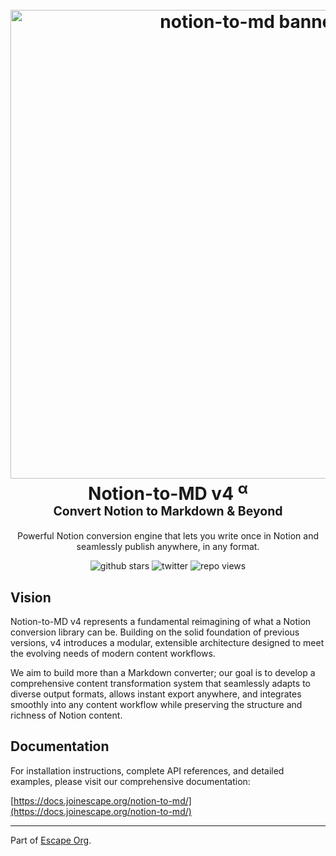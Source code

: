 <h1 align="center">
  <br>
  <img src="https://raw.githubusercontent.com/souvikinator/notion-to-md/refs/heads/v4.0.0-alpha/docs/notion-to-md/static/v4-banner.png" alt="notion-to-md banner" width="750" />
  <br>
  <b>Notion-to-MD v4 <sup>α</sup></b>
  <br>
  <sub><sup><b>Convert Notion to Markdown & Beyond</b></sup></sub>
  <br>
</h1>

<p align="center">
Powerful Notion conversion engine that lets you write once in Notion and seamlessly publish anywhere, in any format.
</p>

<p align="center">
<img src="https://img.shields.io/github/stars/souvikinator/notion-to-md?style=flat" alt="github stars">
<img src="https://img.shields.io/twitter/follow/souvikinator?color=blue&logo=x&style=flat" alt="twitter" />
<img src="https://komarev.com/ghpvc/?username=notion-to-md&abbreviated=true&label=REPO+VIEWS" alt="repo views" />
</p>

## Vision

Notion-to-MD v4 represents a fundamental reimagining of what a Notion conversion library can be. Building on the solid foundation of previous versions, v4 introduces a modular, extensible architecture designed to meet the evolving needs of modern content workflows.

We aim to build more than a Markdown converter; our goal is to develop a comprehensive content transformation system that seamlessly adapts to diverse output formats, allows instant export anywhere, and integrates smoothly into any content workflow while preserving the structure and richness of Notion content.

## Documentation

For installation instructions, complete API references, and detailed examples, please visit our comprehensive documentation:

[https://docs.joinescape.org/notion-to-md/](https://docs.joinescape.org/notion-to-md/)



---

Part of [Escape Org](https://github.com/join-escape).
